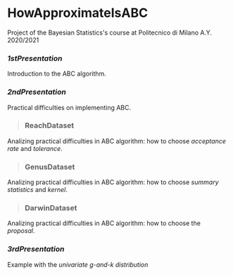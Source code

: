 # HowApproximateIsABC
Project of the Bayesian Statistics's course at Politecnico di Milano A.Y. 2020/2021

### _1stPresentation_
Introduction to the ABC algorithm.

### _2ndPresentation_
Practical difficulties on implementing ABC.

> ### ReachDataset
Analizing practical difficulties in ABC algorithm: how to choose _acceptance rate_ and _tolerance_.

> ### GenusDataset
Analizing practical difficulties in ABC algorithm: how to choose _summary statistics_ and _kernel_.

> ### DarwinDataset 
Analizing practical difficulties in ABC algorithm: how to choose the _proposal_.

### _3rdPresentation_
Example with the _univariate g-and-k distribution_
